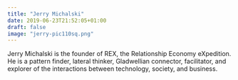 ```yaml
---
title: "Jerry Michalski"
date: 2019-06-23T21:52:05+01:00
draft: false
image: "jerry-pic110sq.png"
---
```

Jerry Michalski is the founder of REX, the Relationship Economy eXpedition. He is a pattern finder, lateral thinker, Gladwellian connector, facilitator, and explorer of the interactions between technology, society, and business.

